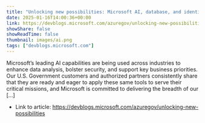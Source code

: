 ```yaml
---
title: "Unlocking new possibilities: Microsoft AI, database, and identity products receive authorization for Top Secret workloads"
date: 2025-01-16T14:00:36+00:00
link: https://devblogs.microsoft.com/azuregov/unlocking-new-possibilities
showShare: false
showReadTime: false
thumbnail: images/ai.png
tags: ["devblogs.microsoft.com"]
---
```

Microsoft’s leading AI capabilities are being used across industries to enhance data analysis, bolster security, and support key business priorities. Our U.S. Government customers and authorized partners consistently share that they are ready and eager to apply these same tools to serve their critical missions, and Microsoft is committed to delivering the breadth of our […]

- Link to article: https://devblogs.microsoft.com/azuregov/unlocking-new-possibilities